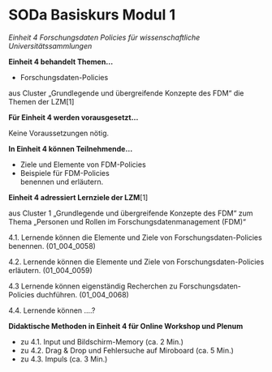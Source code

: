 <!--

author: Rebekka Reichert und Canan Hastik  
email:    
version:  v1
language: DE

icon:     https://raw.githubusercontent.com/chastik/Beratung_Dateityp_Bild/refs/heads/main/SODa-Logo_full.svg
link:     https://raw.githubusercontent.com/chastik/Beratung/refs/heads/main/soda.css

comment:  WissKi SODA OERs

-->

# SODa Basiskurs Modul 1 

*Einheit 4 Forschungsdaten Policies für wissenschaftliche Universitätssammlungen*
<!-- kurz: Einheit4_FDMPolicies_für_wiss.Unisammlungen -->


**Einheit 4 behandelt Themen…**

- Forschungsdaten-Policies

aus Cluster „Grundlegende und übergreifende Konzepte des FDM“ die Themen der LZM[1]

**Für Einheit 4 werden vorausgesetzt…**

Keine Voraussetzungen nötig.

**In Einheit 4 können Teilnehmende…**

- Ziele und Elemente von FDM-Policies
- Beispiele für FDM-Policies  
benennen und erläutern.

**Einheit 4 adressiert Lernziele der LZM**[1]

aus Cluster 1 „Grundlegende und übergreifende Konzepte des FDM“ zum Thema „Personen und Rollen im Forschungsdatenmanagement (FDM)“

4.1. Lernende können die Elemente und Ziele von Forschungsdaten-Policies benennen. (01\_004\_0058)

4.2. Lernende können die Elemente und Ziele von Forschungsdaten-Policies erläutern. (01\_004\_0059)

4.3  Lernende können eigenständig Recherchen zu Forschungsdaten-Policies duchführen. (01\_004\_0068)

4.4. Lernende können ....? 



**Didaktische Methoden in Einheit 4 für Online Workshop und Plenum**

- zu 4.1. Input und Bildschirm-Memory (ca. 2 Min.)
- zu 4.2. Drag & Drop und Fehlersuche auf Miroboard (ca. 5 Min.)
- zu 4.3. Impuls (ca. 3 Min.)
